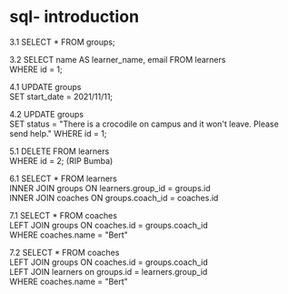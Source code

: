 # sql- introduction

3.1
SELECT * FROM groups;

3.2
SELECT name AS learner_name, email FROM learners\
WHERE id = 1;

4.1
UPDATE groups\
SET start_date = 2021/11/11;

4.2
UPDATE groups\
SET status = "There is a crocodile on campus and it won't leave. Please send help."
WHERE id = 1;

5.1
DELETE FROM learners\
WHERE id = 2; (RIP Bumba)

6.1
SELECT * FROM learners\
INNER JOIN groups ON learners.group_id = groups.id\
INNER JOIN coaches ON groups.coach_id = coaches.id

7.1
SELECT * FROM coaches\
LEFT JOIN groups ON coaches.id = groups.coach_id\
WHERE coaches.name = "Bert"

7.2
SELECT * FROM coaches\
LEFT JOIN groups ON coaches.id = groups.coach_id\
LEFT JOIN learners on groups.id = learners.group_id\
WHERE coaches.name = "Bert"